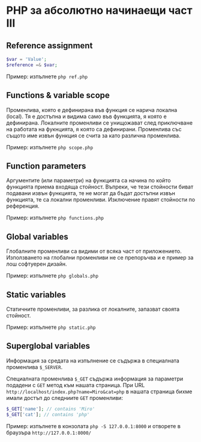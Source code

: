 # PHP за абсолютно начинаещи част III

## Reference assignment
```php
$var = 'Value';
$reference =& $var;
```
Пример: изпълнете `php ref.php`

## Functions &amp; variable scope

Променлива, която е дефинирана във функция се нарича локална (local). Тя е достъпна
и видима само във функцията, я която е дефинирана. Локалните променливи се унищожават
след приключване на работата на фукнцията, я която са дефинирани. Променлива със същото име
извън функция се счита за като различна променлива.

Пример: изпълнете `php scope.php`

## Function parameters

Аргументите (или параметри) на функцията са начина по който функцията приема входяща
стойност. Въпреки, че тези стойности биват подавани извън функцията, те не могат
да бъдат достъпни извън функцията, те са локални променливи. Изключение правят стойности
по референция.

Пример: изпълнете `php functions.php`

## Global variables

Глобалните променливи са видими от всяка част от приложението. Използването на глобални
променливи не се препоръчва и е пример за лош софтуерен дизайн.

Пример: изпълнете `php globals.php`

## Static variables

Статичните променливи, за разлика от локалните, запазват своята стойност.

Пример: изпълнете `php static.php`

## Superglobal variables

Информация за средата на изпълнение се съдържа в специалната променлива `$_SERVER`.

Специалната променлива `$_GET` съдържа информация за параметри подадени с `GET` метод към нашата страница.
При URL `http://localhost/index.php?name=Miro&cat=php` в нашата страница бихме имали достъп до следниите `GET` променливи:
```php
$_GET['name']; // contains 'Miro'
$_GET['cat']; // contains 'php'
```

Пример: изпълнете в конзолата `php -S 127.0.0.1:8000` и отворете в браузъра `http://127.0.0.1:8000/`
